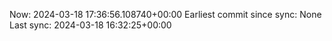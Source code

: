 Now: 2024-03-18 17:36:56.108740+00:00 Earliest commit since sync: None Last sync: 2024-03-18 16:32:25+00:00
